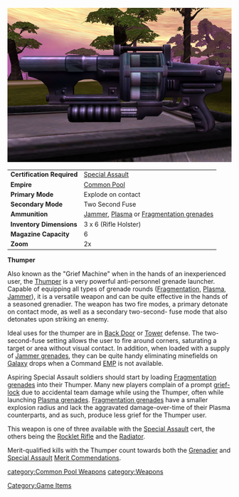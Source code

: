 ![](images/Thumper.jpg "Thumper.jpg")

|                            |                                                                                                                                        |
| -------------------------- | -------------------------------------------------------------------------------------------------------------------------------------- |
| **Certification Required** | [Special Assault](Special_Assault "wikilink")                                                                                          |
| **Empire**                 | [Common Pool](Common_Pool "wikilink")                                                                                                  |
| **Primary Mode**           | Explode on contact                                                                                                                     |
| **Secondary Mode**         | Two Second Fuse                                                                                                                        |
| **Ammunition**             | [Jammer](Jammer_grenade "wikilink"), [Plasma](Plasma_grenade "wikilink") or [Fragmentation grenades](Fragmentation_grenade "wikilink") |
| **Inventory Dimensions**   | 3 x 6 (Rifle Holster)                                                                                                                  |
| **Magazine Capacity**      | 6                                                                                                                                      |
| **Zoom**                   | 2x                                                                                                                                     |

**Thumper**

Also known as the "Grief Machine" when in the hands of an inexperienced
user, the [Thumper](Thumper "wikilink") is a very powerful
anti-personnel grenade launcher. Capable of equipping all types of
grenade rounds ([Fragmentation](Fragmentation_grenade "wikilink"),
[Plasma](Plasma_grenade "wikilink"),
[Jammer](Jammer_grenade "wikilink")), it is a versatile weapon and can
be quite effective in the hands of a seasoned grenadier. The weapon has
two fire modes, a primary detonate on contact mode, as well as a
secondary two-second- fuse mode that also detonates upon striking an
enemy.

Ideal uses for the thumper are in [Back Door](Back_Door "wikilink") or
[Tower](Towers "wikilink") defense. The two-second-fuse setting allows
the user to fire around corners, saturating a target or area without
visual contact. In addition, when loaded with a supply of [Jammer
grenades](Jammer_grenade "wikilink"), they can be quite handy
eliminating minefields on [Galaxy](Galaxy "wikilink") drops when a
Command [EMP](EMP "wikilink") is not available.

Aspiring Special Assault soldiers should start by loading [Fragmentation
grenades](Fragmentation_grenade "wikilink") into their Thumper. Many new
players complain of a prompt [grief-lock](grief-lock "wikilink") due to
accidental team damage while using the Thumper, often while launching
[Plasma grenades](Plasma_grenade "wikilink"). [Fragmentation
grenades](Fragmentation_grenade "wikilink") have a smaller explosion
radius and lack the aggravated damage-over-time of their Plasma
counterparts, and as such, produce less grief for the Thumper user.

This weapon is one of three available with the [Special
Assault](Special_Assault "wikilink") cert, the others being the [Rocklet
Rifle](Rocklet_Rifle "wikilink") and the
[Radiator](Radiator "wikilink").

Merit-qualified kills with the Thumper count towards both the
[Grenadier](Grenadier "wikilink") and [Special
Assault](<Special_Assault_(Merit)> "wikilink") [Merit
Commendations](Merit_Commendations "wikilink").

[category:Common Pool Weapons](category:Common_Pool_Weapons "wikilink")
[category:Weapons](category:Weapons "wikilink")

[Category:Game Items](Category:Game_Items "wikilink")
